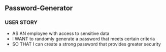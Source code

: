 ## Password-Generator


### USER STORY
* AS AN employee with access to sensitive data
* I WANT to randomly generate a password that meets certain criteria
* SO THAT I can create a strong password that provides greater security









